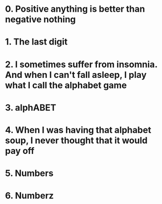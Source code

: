 # 0. Positive anything is better than negative nothing
# 1. The last digit
# 2. I sometimes suffer from insomnia. And when I can't fall asleep, I play what I call the alphabet game
# 3. alphABET
# 4. When I was having that alphabet soup, I never thought that it would pay off
# 5. Numbers
# 6. Numberz
